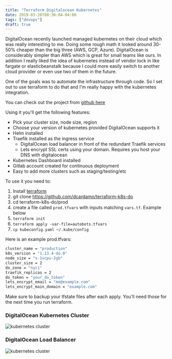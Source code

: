 ```yaml
---
title: "Terraform Digitalocean Kubernetes"
date: 2019-03-26T08:30:04-04:00
tags: ["devops"]
draft: true
---
```



DigitalOcean recently launched managed kubernetes on their cloud which was really interesting to me.   Doing some
rough math it looked around 30-50% cheaper than the big three (AWS, GCP, Azure).  DigitalOcean is considerably
simpler than AWS which is great for small teams like ours.   In addition I really liked the
idea of kubernetes instead of vendor lock in like fargate or elasticbeanstalk because I could more easily switch
to another cloud provider or even use two of them in the future.

One of the goals was to automate the infrastructure through code.   So I set out to use terraform to do that and I'm
really happy with the kubernetes integration.

You can check out the project from [github here](https://github.com/dcardamo/terraform-k8s-do)

Using it you'll get the following features:

* Pick your cluster size, node size, region
* Choose your version of kubernetes provided DigitalOcean supports it
* Helm installed
* Traefik installed as the ingress service
  * DigitalOcean load balancer in front of the redundant Traefik services
  * Lets encrypt SSL certs using your domain.   Requires you host your DNS with digitalocean
* Kubernetes Dashboard installed
* Gitlab account created for continuous deployment
* Easy to add more clusters such as staging/testing/etc

To use it you need to:

1.  Install [terraform](https://terraform.io)
2.  git clone https://github.com/dcardamo/terraform-k8s-do
3.  cd terraform-k8s-do/prod
1.  create a file called `prod.tfvars` with inputs matching `vars.tf`.  Example below
2.  `terraform init`
3.  `terraform apply -var-file=autobots.tfvars`
4.  `cp kubeconfig.yaml ~/.kube/config`

Here is an example prod.tfvars:

```sh
cluster_name = "production"
k8s_version = "1.13.4-do.0"
node_size = "s-1vcpu-2gb"
cluster_size = 2
do_zone = "nyc1"
traefik_replicas = 2
do_token = "your_do_token"
lets_encrypt_email = "me@example.com"
lets_encrypt_main_domain = "example.com"
```

Make sure to backup your tfstate files after each apply.  You'll need those for the next time you
run terraform.

### DigitalOcean Kubernetes Cluster
![kubernetes cluster](/img/terraform-digitalocean-kubernetes1.png)

### DigitalOcean Load Balancer
![kubernetes cluster](/img/terraform-digitalocean-kubernetes2.png)
